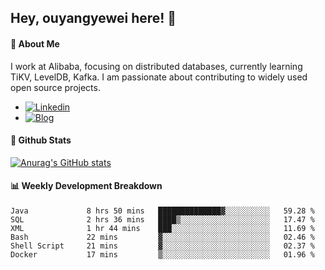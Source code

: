 ## Hey, ouyangyewei here! :wave:

#### :rocket: About Me
I work at Alibaba, focusing on distributed databases, currently learning TiKV, LevelDB, Kafka. I am passionate about contributing to widely used open source projects.

- [![Linkedin](https://img.shields.io/badge/LinkedIn-ouyangyewei-blue)](https://www.linkedin.com/in/ouyangyewei/)
- [![Blog](https://img.shields.io/badge/Blog-yeweiouyang-orange)](https://blog.csdn.net/yeweiouyang)

#### :star2: Github Stats
[![Anurag's GitHub stats](https://github-readme-stats.vercel.app/api?username=ouyangyewei&show_icons=true&cache_seconds=3600&theme=tokyonight)](https://github.com/anuraghazra/github-readme-stats)

#### :bar_chart: Weekly Development Breakdown
<!--START_SECTION:waka-->

```text
Java             8 hrs 50 mins   ██████████████▓░░░░░░░░░░   59.28 %
SQL              2 hrs 36 mins   ████▒░░░░░░░░░░░░░░░░░░░░   17.47 %
XML              1 hr 44 mins    ███░░░░░░░░░░░░░░░░░░░░░░   11.69 %
Bash             22 mins         ▓░░░░░░░░░░░░░░░░░░░░░░░░   02.46 %
Shell Script     21 mins         ▓░░░░░░░░░░░░░░░░░░░░░░░░   02.37 %
Docker           17 mins         ▒░░░░░░░░░░░░░░░░░░░░░░░░   01.96 %
```

<!--END_SECTION:waka-->
